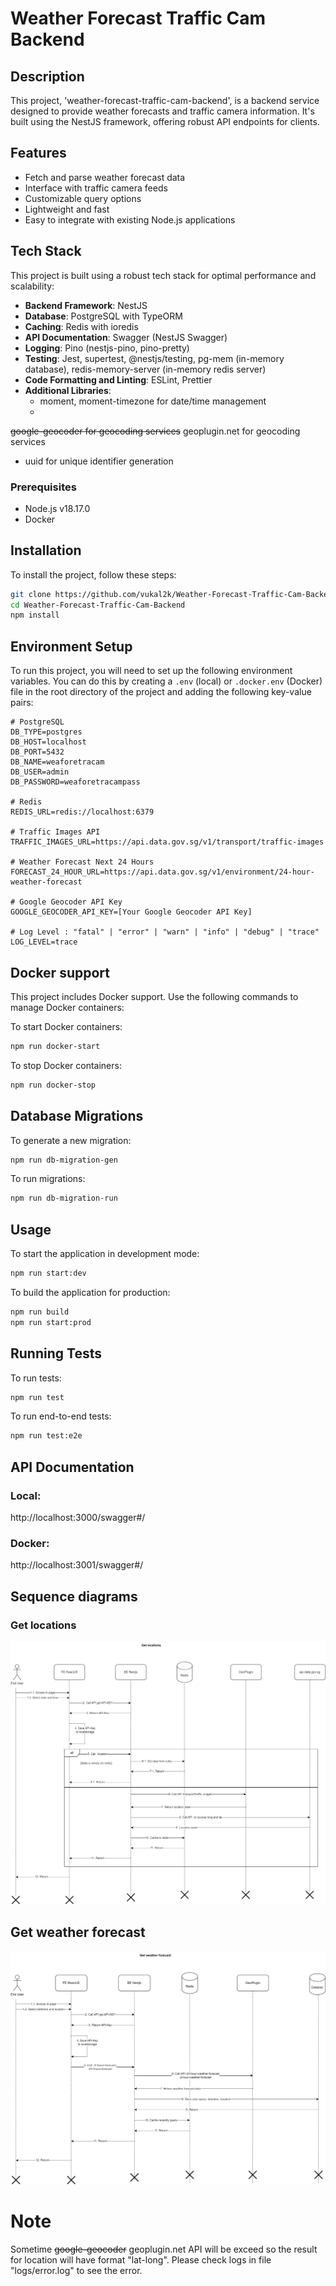 # Weather Forecast Traffic Cam Backend

## Description
This project, 'weather-forecast-traffic-cam-backend', is a backend service designed to provide weather forecasts and traffic camera information. It's built using the NestJS framework, offering robust API endpoints for clients.

## Features
- Fetch and parse weather forecast data
- Interface with traffic camera feeds
- Customizable query options
- Lightweight and fast
- Easy to integrate with existing Node.js applications

## Tech Stack

This project is built using a robust tech stack for optimal performance and scalability:

- **Backend Framework**: NestJS
- **Database**: PostgreSQL with TypeORM
- **Caching**: Redis with ioredis
- **API Documentation**: Swagger (NestJS Swagger)
- **Logging**: Pino (nestjs-pino, pino-pretty)
- **Testing**: Jest, supertest, @nestjs/testing, pg-mem (in-memory database), redis-memory-server (in-memory redis server)
- **Code Formatting and Linting**: ESLint, Prettier
- **Additional Libraries**:
  - moment, moment-timezone for date/time management
  -
~~google-geocoder for geocoding services~~ geoplugin.net for geocoding services
  - uuid for unique identifier generation

### Prerequisites
- Node.js v18.17.0
- Docker

## Installation
To install the project, follow these steps:

```bash
git clone https://github.com/vukal2k/Weather-Forecast-Traffic-Cam-Backend.git
cd Weather-Forecast-Traffic-Cam-Backend
npm install
```

## Environment Setup

To run this project, you will need to set up the following environment variables. You can do this by creating a `.env` (local) or `.docker.env` (Docker) file in the root directory of the project and adding the following key-value pairs:
```plaintext
# PostgreSQL
DB_TYPE=postgres
DB_HOST=localhost
DB_PORT=5432
DB_NAME=weaforetracam
DB_USER=admin
DB_PASSWORD=weaforetracampass

# Redis
REDIS_URL=redis://localhost:6379

# Traffic Images API
TRAFFIC_IMAGES_URL=https://api.data.gov.sg/v1/transport/traffic-images

# Weather Forecast Next 24 Hours
FORECAST_24_HOUR_URL=https://api.data.gov.sg/v1/environment/24-hour-weather-forecast

# Google Geocoder API Key
GOOGLE_GEOCODER_API_KEY=[Your Google Geocoder API Key]

# Log Level : "fatal" | "error" | "warn" | "info" | "debug" | "trace"
LOG_LEVEL=trace
```

## Docker support
This project includes Docker support. Use the following commands to manage Docker containers:

To start Docker containers:
```bash
npm run docker-start
```
To stop Docker containers:
```bash
npm run docker-stop
```

## Database Migrations
To generate a new migration:
```bash
npm run db-migration-gen
```

To run migrations:
```bash
npm run db-migration-run
```

## Usage
To start the application in development mode:

```bash
npm run start:dev
```

To build the application for production:
```bash
npm run build
npm run start:prod
```

## Running Tests
To run tests:
```bash
npm run test
```
To run end-to-end tests:
```bash
npm run test:e2e
```

## API Documentation
### Local:
http://localhost:3000/swagger#/
### Docker:
http://localhost:3001/swagger#/

## Sequence diagrams
### Get locations
![Get locations](.doc/locations.jpg)

## Get weather forecast
![Get weather forecast](.doc/weather.jpg)

# Note
Sometime ~~google-geocoder~~ geoplugin.net API will be exceed so the result for location will have format "lat-long". Please check logs in file "logs/error.log" to see the error.

